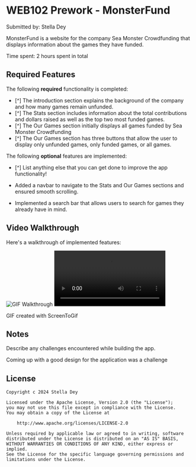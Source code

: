 # WEB102 Prework - MonsterFund

Submitted by: Stella Dey

MonsterFund is a website for the company Sea Monster Crowdfunding that displays information about the games they have funded.

Time spent: 2 hours spent in total

## Required Features

The following **required** functionality is completed:

* [^] The introduction section explains the background of the company and how many games remain unfunded.
* [^] The Stats section includes information about the total contributions and dollars raised as well as the top two most funded games.
* [^] The Our Games section initially displays all games funded by Sea Monster Crowdfunding
* [^] The Our Games section has three buttons that allow the user to display only unfunded games, only funded games, or all games.

The following **optional** features are implemented:

* [^] List anything else that you can get done to improve the app functionality!

- Added a navbar to navigate to the Stats and Our Games sections and ensured smooth scrolling.

- Implemented a search bar that allows users to search for games they already have in mind.

## Video Walkthrough

Here's a walkthrough of implemented features:

<img src='https://imgur.com/4NRNc8N' title='GIF Walkthrough' width='' alt='GIF Walkthrough' />

<video>
    <source src="https://imgur.com/4NRNc8N" type="video/mp4">
</video>

<!-- Replace this with whatever GIF tool you used! -->
GIF created with ScreenToGif

## Notes

Describe any challenges encountered while building the app.

Coming up with a good design for the application was a challenge

## License

    Copyright c 2024 Stella Dey

    Licensed under the Apache License, Version 2.0 (the "License");
    you may not use this file except in compliance with the License.
    You may obtain a copy of the License at

        http://www.apache.org/licenses/LICENSE-2.0

    Unless required by applicable law or agreed to in writing, software
    distributed under the License is distributed on an "AS IS" BASIS,
    WITHOUT WARRANTIES OR CONDITIONS OF ANY KIND, either express or implied.
    See the License for the specific language governing permissions and
    limitations under the License.
